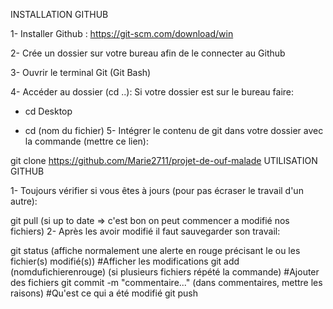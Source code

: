 INSTALLATION GITHUB

1- Installer Github : https://git-scm.com/download/win

2- Crée un dossier sur votre bureau afin de le connecter au Github

3- Ouvrir le terminal Git (Git Bash)

4- Accéder au dossier (cd ..): Si votre dossier est sur le bureau faire:

- cd Desktop

- cd (nom du fichier)
5- Intégrer le contenu de git dans votre dossier avec la commande (mettre ce lien):

git clone https://github.com/Marie2711/projet-de-ouf-malade
UTILISATION GITHUB

1- Toujours vérifier si vous êtes à jours (pour pas écraser le travail d'un autre):

git pull (si up to date => c'est bon on peut commencer a modifié nos fichiers)
2- Après les avoir modifié il faut sauvegarder son travail:

git status (affiche normalement une alerte en rouge précisant le ou les fichier(s) modifié(s))  #Afficher les modifications
git add (nomdufichierenrouge)	(si plusieurs fichiers répété la commande)                      #Ajouter des fichiers
git commit -m "commentaire..."  (dans commentaires, mettre les raisons)                         #Qu'est ce qui a été modifié
git push	                                                                                
